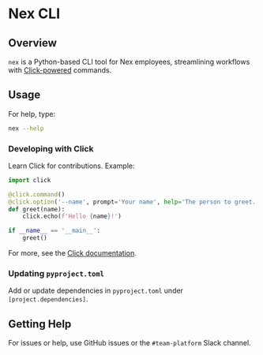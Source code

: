 # Nex CLI

## Overview

`nex` is a Python-based CLI tool for Nex employees, streamlining workflows with [Click-powered](https://click.palletsprojects.com/) commands.

## Usage

For help, type:

```bash
nex --help
```

### Developing with Click

Learn Click for contributions. Example:

```python
import click

@click.command()
@click.option('--name', prompt='Your name', help='The person to greet.')
def greet(name):
    click.echo(f'Hello {name}!')

if __name__ == '__main__':
    greet()
```

For more, see the [Click documentation](https://click.palletsprojects.com/en/8.0.x/).

### Updating `pyproject.toml`

Add or update dependencies in `pyproject.toml` under `[project.dependencies]`.

## Getting Help

For issues or help, use GitHub issues or the `#team-platform` Slack channel.

